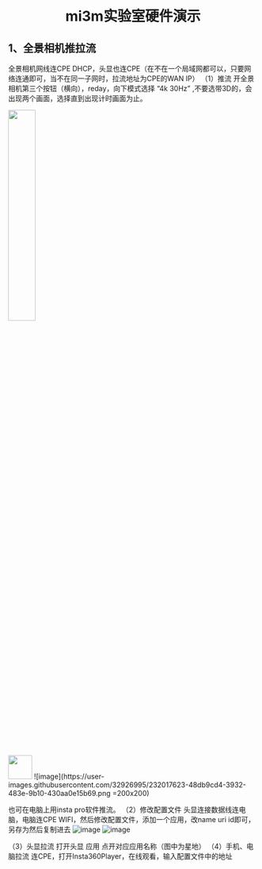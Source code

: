 
# <div align="center">mi3m实验室硬件演示</div>


## 1、全景相机推拉流
全景相机网线连CPE DHCP，头显也连CPE（在不在一个局域网都可以，只要网络连通即可，当不在同一子网时，拉流地址为CPE的WAN IP）
（1）推流
开全景相机第三个按钮（横向），reday，向下模式选择 “4k 30Hz” ,不要选带3D的，会出现两个画面，选择直到出现计时画面为止。
<p align="left" width="100%">
    <img width="33%" src="https://user-images.githubusercontent.com/32926995/232017623-48db9cd4-3932-483e-9b10-430aa0e15b69.png">
</p>
<img src="https://user-images.githubusercontent.com/32926995/232017623-48db9cd4-3932-483e-9b10-430aa0e15b69.png" width="48">
![image](https://user-images.githubusercontent.com/32926995/232017623-48db9cd4-3932-483e-9b10-430aa0e15b69.png =200x200)
 
也可在电脑上用insta pro软件推流。
（2）修改配置文件
头显连接数据线连电脑，电脑连CPE WIFI，然后修改配置文件，添加一个应用，改name uri id即可，另存为然后复制进去
 ![image](https://user-images.githubusercontent.com/32926995/232017907-e9808156-752c-426d-8929-78fc6412baba.png)
![image](https://user-images.githubusercontent.com/32926995/232017973-722e5a6e-a8b4-4f00-a4de-ddf4fe3a4755.png)

（3）头显拉流
打开头显  应用  点开对应应用名称（图中为星地）
（4）手机、电脑拉流
连CPE，打开Insta360Player，在线观看，输入配置文件中的地址

